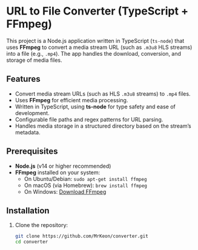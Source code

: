 # URL to File Converter (TypeScript + FFmpeg)

This project is a Node.js application written in TypeScript (`ts-node`) that uses **FFmpeg** to convert a media stream URL (such as `.m3u8` HLS streams) into a file (e.g., `.mp4`). The app handles the download, conversion, and storage of media files.

## Features

- Convert media stream URLs (such as HLS `.m3u8` streams) to `.mp4` files.
- Uses **FFmpeg** for efficient media processing.
- Written in TypeScript, using **ts-node** for type safety and ease of development.
- Configurable file paths and regex patterns for URL parsing.
- Handles media storage in a structured directory based on the stream’s metadata.

## Prerequisites

- **Node.js** (v14 or higher recommended)
- **FFmpeg** installed on your system:
  - On Ubuntu/Debian: `sudo apt-get install ffmpeg`
  - On macOS (via Homebrew): `brew install ffmpeg`
  - On Windows: [Download FFmpeg](https://ffmpeg.org/download.html)

## Installation

1. Clone the repository:

   ```bash
   git clone https://github.com/MrKeon/converter.git
   cd converter
